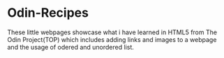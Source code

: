# Odin-Recipes
These little webpages showcase what i have learned in HTML5 from The Odin Project(TOP)
which includes adding links and images to a webpage and the usage of odered and unordered list.
